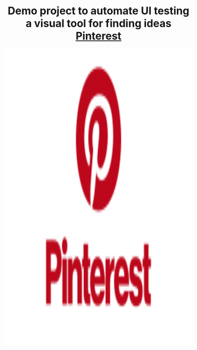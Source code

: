 <h1 align="center"> Demo project to automate UI testing a visual tool for finding ideas <a href="https://www.pinterest.com">Pinterest</h1>
<div align="center">
  <a href="https://www.pinterest.com"><img alt="Pinterest" src="media/pinterest-ar21.svg" height="800" width="1800"></a>
</div>
